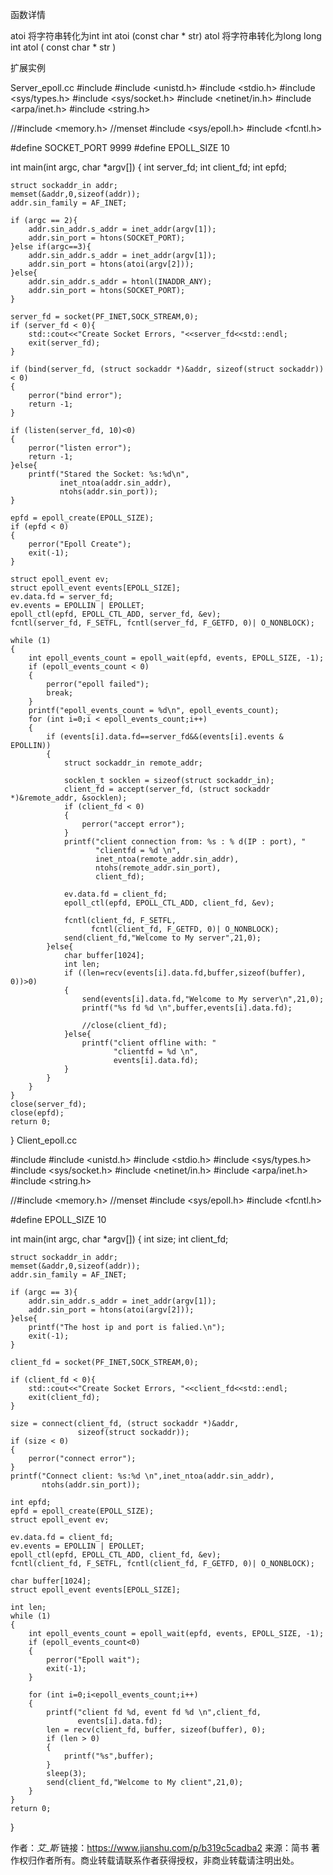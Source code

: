 函数详情

atoi 将字符串转化为int
int atoi (const char * str)
atol 将字符串转化为long
long int atol ( const char * str )

扩展实例

Server_epoll.cc
#include <iostream>
#include <unistd.h>
#include <stdio.h>
#include <sys/types.h>
#include <sys/socket.h>
#include <netinet/in.h>
#include <arpa/inet.h>
#include <string.h>

//#include <memory.h>  //menset
#include <sys/epoll.h>
#include <fcntl.h>

#define SOCKET_PORT 9999
#define EPOLL_SIZE 10

int main(int argc, char *argv[])
{
    int server_fd;
    int client_fd;
    int epfd;
    
    struct sockaddr_in addr;
    memset(&addr,0,sizeof(addr));
    addr.sin_family = AF_INET;
    
    if (argc == 2){
        addr.sin_addr.s_addr = inet_addr(argv[1]);
        addr.sin_port = htons(SOCKET_PORT);
    }else if(argc==3){
        addr.sin_addr.s_addr = inet_addr(argv[1]);
        addr.sin_port = htons(atoi(argv[2]));
    }else{
        addr.sin_addr.s_addr = htonl(INADDR_ANY);
        addr.sin_port = htons(SOCKET_PORT); 
    }
    
    server_fd = socket(PF_INET,SOCK_STREAM,0);
    if (server_fd < 0){
        std::cout<<"Create Socket Errors, "<<server_fd<<std::endl;
        exit(server_fd);
    }
    
    if (bind(server_fd, (struct sockaddr *)&addr, sizeof(struct sockaddr)) < 0) 
    {
        perror("bind error");
        return -1;
    }
    
    if (listen(server_fd, 10)<0)
    {
        perror("listen error");
        return -1;
    }else{
        printf("Stared the Socket: %s:%d\n",
               inet_ntoa(addr.sin_addr),
               ntohs(addr.sin_port));
    }
    
    epfd = epoll_create(EPOLL_SIZE);
    if (epfd < 0)
    {
        perror("Epoll Create");
        exit(-1);
    }
    
    struct epoll_event ev;
    struct epoll_event events[EPOLL_SIZE];
    ev.data.fd = server_fd;
    ev.events = EPOLLIN | EPOLLET;
    epoll_ctl(epfd, EPOLL_CTL_ADD, server_fd, &ev);
    fcntl(server_fd, F_SETFL, fcntl(server_fd, F_GETFD, 0)| O_NONBLOCK);
    
    while (1)
    {
        int epoll_events_count = epoll_wait(epfd, events, EPOLL_SIZE, -1);
        if (epoll_events_count < 0)
        {
            perror("epoll failed");
            break;
        }
        printf("epoll_events_count = %d\n", epoll_events_count);
        for (int i=0;i < epoll_events_count;i++)
        {
            if (events[i].data.fd==server_fd&&(events[i].events & EPOLLIN))
            {
                struct sockaddr_in remote_addr;
                
                socklen_t socklen = sizeof(struct sockaddr_in);
                client_fd = accept(server_fd, (struct sockaddr *)&remote_addr, &socklen);
                if (client_fd < 0)
                {
                    perror("accept error");
                }
                printf("client connection from: %s : % d(IP : port), "
                       "clientfd = %d \n",
                       inet_ntoa(remote_addr.sin_addr),
                       ntohs(remote_addr.sin_port),
                       client_fd);
                
                ev.data.fd = client_fd;
                epoll_ctl(epfd, EPOLL_CTL_ADD, client_fd, &ev);
                
                fcntl(client_fd, F_SETFL,
                      fcntl(client_fd, F_GETFD, 0)| O_NONBLOCK);
                send(client_fd,"Welcome to My server",21,0);
            }else{ 
                char buffer[1024];
                int len;
                if ((len=recv(events[i].data.fd,buffer,sizeof(buffer), 0))>0)
                {
                    send(events[i].data.fd,"Welcome to My server\n",21,0);
                    printf("%s fd %d \n",buffer,events[i].data.fd);
                    
                    //close(client_fd);
                }else{
                    printf("client offline with: "
                           "clientfd = %d \n",
                           events[i].data.fd);
                }
            }
        }
    }
    close(server_fd);
    close(epfd);
    return 0;                                                                   
}
Client_epoll.cc

#include <iostream>
#include <unistd.h>
#include <stdio.h>
#include <sys/types.h>
#include <sys/socket.h>
#include <netinet/in.h>
#include <arpa/inet.h>
#include <string.h>

//#include <memory.h>  //menset
#include <sys/epoll.h>
#include <fcntl.h>

#define EPOLL_SIZE 10

int main(int argc, char *argv[])
{
    int size;
    int client_fd;
    
    struct sockaddr_in addr;
    memset(&addr,0,sizeof(addr));
    addr.sin_family = AF_INET;
    
    if (argc == 3){
        addr.sin_addr.s_addr = inet_addr(argv[1]);
        addr.sin_port = htons(atoi(argv[2]));
    }else{
        printf("The host ip and port is falied.\n");
        exit(-1);
    }
    
    client_fd = socket(PF_INET,SOCK_STREAM,0);
    
    if (client_fd < 0){
        std::cout<<"Create Socket Errors, "<<client_fd<<std::endl;
        exit(client_fd);
    }
    
    size = connect(client_fd, (struct sockaddr *)&addr,
                   sizeof(struct sockaddr));
    if (size < 0)
    {
        perror("connect error");
    }
    printf("Connect client: %s:%d \n",inet_ntoa(addr.sin_addr),
           ntohs(addr.sin_port));
    
    int epfd;
    epfd = epoll_create(EPOLL_SIZE);
    struct epoll_event ev;
    
    ev.data.fd = client_fd;
    ev.events = EPOLLIN | EPOLLET;
    epoll_ctl(epfd, EPOLL_CTL_ADD, client_fd, &ev);
    fcntl(client_fd, F_SETFL, fcntl(client_fd, F_GETFD, 0)| O_NONBLOCK);
    
    char buffer[1024];
    struct epoll_event events[EPOLL_SIZE];
    
    int len;
    while (1)
    {
        int epoll_events_count = epoll_wait(epfd, events, EPOLL_SIZE, -1);
        if (epoll_events_count<0)
        {
            perror("Epoll wait");
            exit(-1);
        }
        
        for (int i=0;i<epoll_events_count;i++)
        {
            printf("client fd %d, event fd %d \n",client_fd,
                   events[i].data.fd);
            len = recv(client_fd, buffer, sizeof(buffer), 0);
            if (len > 0)
            {
                printf("%s",buffer);
            }
            sleep(3);
            send(client_fd,"Welcome to My client",21,0);
        }
    }
    return 0;
}

作者：_艾_斯_
链接：https://www.jianshu.com/p/b319c5cadba2
来源：简书
著作权归作者所有。商业转载请联系作者获得授权，非商业转载请注明出处。